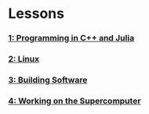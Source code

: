 ---
---

# Lessons

### [1: Programming in C++ and Julia](lessons/1.md)

### [2: Linux](lessons/2.md)

### [3: Building Software](lessons/3.md)

### [4: Working on the Supercomputer](lessons/4.md)

<!---
[Lesson 4: Schedulers, grep/sed/awk](lessons/.md) TODO

[Lesson 5: Optimization](lessons/5-optimization.md)

[Lesson 6: Storage and Memory](lessons/6-storage-and-memory.md)

[Lesson 7: Concurrency, Parallelism, and Threading](lessons/7-parallelism.md)

[Lesson 8: Blocking and Non-Blocking Communication](lessons/8-communication.md)

[Lesson 9: SOMETHING EASY AND FUN](lessons/.md) TODO

[Lesson 10: Distributed Programming and MPI](lessons/10-mpi.md)

[Lesson 11: Applications of HPC](lessons/11-applications.md)

[Lesson 12: Accelerators](lessons/12-accelerators.md)

[Lesson 13: HPC Programming IRL](lessons/13-irl.md)
-->